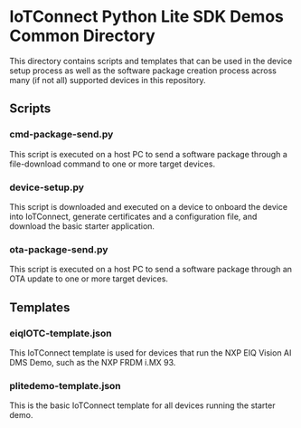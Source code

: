 # IoTConnect Python Lite SDK Demos Common Directory
This directory contains scripts and templates that can be used in the device setup process as well as the software package creation process across many (if not all) supported devices in this repository.

## Scripts

### cmd-package-send.py
This script is executed on a host PC to send a software package through a file-download command to one or more target devices. 

### device-setup.py
This script is downloaded and executed on a device to onboard the device into IoTConnect, generate certificates and a configuration file, and download the basic starter application.

### ota-package-send.py
This script is executed on a host PC to send a software package through an OTA update to one or more target devices. 

## Templates

### eiqIOTC-template.json
This IoTConnect template is used for devices that run the NXP EIQ Vision AI DMS Demo, such as the NXP FRDM i.MX 93.

### plitedemo-template.json
This is the basic IoTConnect template for all devices running the starter demo.
